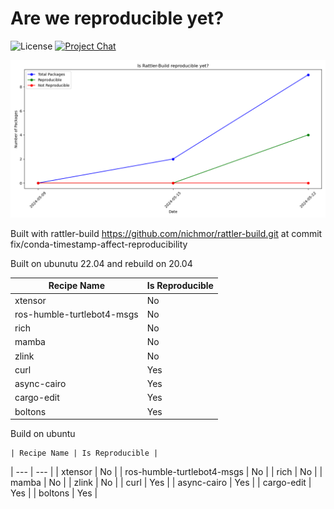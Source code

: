 
# Are we reproducible yet?

![License][license-badge]
[![Project Chat][chat-badge]][chat-url]


[license-badge]: https://img.shields.io/badge/license-BSD--3--Clause-blue?style=flat-square
[chat-badge]: https://img.shields.io/discord/1082332781146800168.svg?label=&logo=discord&logoColor=ffffff&color=7389D8&labelColor=6A7EC2&style=flat-square
[chat-url]: https://discord.gg/kKV8ZxyzY4


![Reproducibility Chart](data/chart.png)


Built with rattler-build https://github.com/nichmor/rattler-build.git at commit fix/conda-timestamp-affect-reproducibility

Built on ubunutu 22.04 and rebuild on 20.04


| Recipe Name | Is Reproducible |
| --- | --- |
| xtensor | No |
| ros-humble-turtlebot4-msgs | No |
| rich | No |
| mamba | No |
| zlink | No |
| curl | Yes |
| async-cairo | Yes |
| cargo-edit | Yes |
| boltons | Yes |





Build on ubuntu


    
    | Recipe Name | Is Reproducible |
| --- | --- |
| xtensor | No |
| ros-humble-turtlebot4-msgs | No |
| rich | No |
| mamba | No |
| zlink | No |
| curl | Yes |
| async-cairo | Yes |
| cargo-edit | Yes |
| boltons | Yes |
